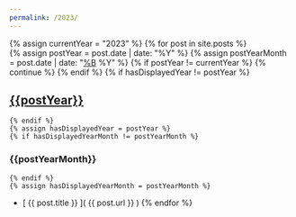 ```yaml
---
permalink: /2023/
---
```

{% assign currentYear = "2023" %}
{% for post in site.posts %}  
    {% assign postYear = post.date | date: "%Y" %}
    {% assign postYearMonth = post.date | date: "[%B](%m) %Y" %}
    {% if postYear != currentYear %}
        {% continue %}
    {% endif %}
    {% if hasDisplayedYear != postYear %}
## [{{postYear}}](.)    
    {% endif %}
    {% assign hasDisplayedYear = postYear %}
    {% if hasDisplayedYearMonth != postYearMonth %}
### {{postYearMonth}}    
    {% endif %}
    {% assign hasDisplayedYearMonth = postYearMonth %} 
* [ {{ post.title }} ]( {{ post.url }} )
{% endfor %}
